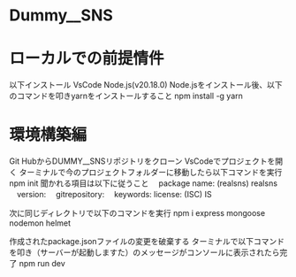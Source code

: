 # Dummy__SNS
# ローカルでの前提情件
以下インストール
VsCode
Node.js(v20.18.0)
Node.jsをインストール後、以下のコマンドを叩きyarnをインストールすること
npm install -g yarn

# 環境構築編
Git HubからDUMMY__SNSリポジトリをクローン
VsCodeでプロジェクトを開く
ターミナルで今のプロジェクトフォルダーに移動したら以下コマンドを実行
npm init
聞かれる項目は以下に従うこと
　package name: (realsns) realsns
　version:
　gitrepository:
　keywords:                                                                                                                                                                        license: (ISC) IS

次に同じディレクトリで以下のコマンドを実行
npm i express mongoose nodemon helmet

作成されたpackage.jsonファイルの変更を破棄する
ターミナルで以下コマンドを叩き（サーバーが起動しますた）のメッセージがコンソールに表示されたら完了
npm run dev